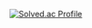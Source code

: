 [![Solved.ac Profile](http://mazassumnida.wtf/api/v2/generate_badge?boj=lsj2259)](https://solved.ac/lsj2259/)

